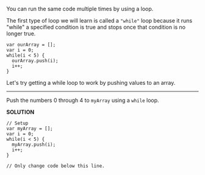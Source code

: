You can run the same code multiple times by using a loop.

The first type of loop we will learn is called a `"while"` loop because it runs "while" a specified condition is true and stops once that condition is no longer true.

```
var ourArray = [];
var i = 0;
while(i < 5) {
  ourArray.push(i);
  i++;
}
```

Let's try getting a while loop to work by pushing values to an array.

---

Push the numbers 0 through 4 to `myArray` using a `while` loop.

**SOLUTION**

```
// Setup
var myArray = [];
var i = 0;
while(i < 5) {
  myArray.push(i);
  i++;
}

// Only change code below this line.


```
